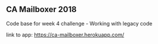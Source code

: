 ## CA Mailboxer 2018

Code base for week 4 challenge - Working with legacy code

link to app:
https://ca-mailboxer.herokuapp.com/

